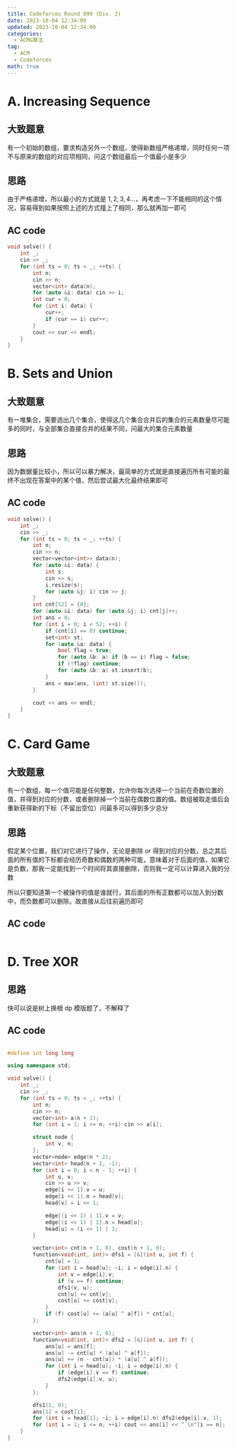 ```yaml
---
title: Codeforces Round 899 (Div. 2)
date: 2023-10-04 12:34:09
updated: 2023-10-04 12:34:09
categories:
  - ACM&算法
tag:
  - ACM
  - Codeforces
math: true
---
```


# A. Increasing Sequence

## 大致题意

有一个初始的数组，要求构造另外一个数组，使得新数组严格递增，同时任何一项不与原来的数组的对应项相同，问这个数组最后一个值最小是多少

## 思路

由于严格递增，所以最小的方式就是 $1, 2, 3, 4 \dots$，再考虑一下不能相同的这个情况，容易得到如果按照上述的方式撞上了相同，那么就再加一即可

## AC code

```cpp
void solve() {
    int _;
    cin >> _;
    for (int ts = 0; ts < _; ++ts) {
        int n;
        cin >> n;
        vector<int> data(n);
        for (auto &i: data) cin >> i;
        int cur = 0;
        for (int i: data) {
            cur++;
            if (cur == i) cur++;
        }
        cout << cur << endl;
    }
}
```

# B. Sets and Union

## 大致题意

有一堆集合，需要选出几个集合，使得这几个集合合并后的集合的元素数量尽可能多的同时，与全部集合直接合并的结果不同，问最大的集合元素数量

## 思路

因为数据量比较小，所以可以暴力解决，最简单的方式就是直接遍历所有可能的最终不出现在答案中的某个值，然后尝试最大化最终结果即可

## AC code

```cpp
void solve() {
    int _;
    cin >> _;
    for (int ts = 0; ts < _; ++ts) {
        int n;
        cin >> n;
        vector<vector<int>> data(n);
        for (auto &i: data) {
            int s;
            cin >> s;
            i.resize(s);
            for (auto &j: i) cin >> j;
        }
        int cnt[52] = {0};
        for (auto &i: data) for (auto &j: i) cnt[j]++;
        int ans = 0;
        for (int i = 0; i < 52; ++i) {
            if (cnt[i] == 0) continue;
            set<int> st;
            for (auto &a: data) {
                bool flag = true;
                for (auto &b: a) if (b == i) flag = false;
                if (!flag) continue;
                for (auto &b: a) st.insert(b);
            }
            ans = max(ans, (int) st.size());
        }

        cout << ans << endl;
    }
}
```

# C. Card Game

## 大致题意

有一个数组，每一个值可能是任何整数，允许你每次选择一个当前在奇数位置的值，并得到对应的分数，或者删除掉一个当前在偶数位置的值。数组被取走值后会重新获得新的下标（不留出空位）问最多可以得到多少总分

## 思路

假定某个位置，我们对它进行了操作，无论是删除 or 得到对应的分数，总之其后面的所有值的下标都会经历奇数和偶数的两种可能，意味着对于后面的值，如果它是负数，那我一定能找到一个时间将其直接删除，否则我一定可以计算进入我的分数

所以只要知道第一个被操作的值是谁就行，其后面的所有正数都可以加入到分数中，而负数都可以删除。故直接从后往前遍历即可

## AC code

```cpp
```


# D. Tree XOR

## 思路

快可以说是树上换根 dp 模版题了，不解释了

## AC code

```cpp

#define int long long

using namespace std;

void solve() {
    int _;
    cin >> _;
    for (int ts = 0; ts < _; ++ts) {
        int n;
        cin >> n;
        vector<int> a(n + 1);
        for (int i = 1; i <= n; ++i) cin >> a[i];

        struct node {
            int v, n;
        };
        vector<node> edge(n * 2);
        vector<int> head(n + 1, -1);
        for (int i = 0; i < n - 1; ++i) {
            int u, v;
            cin >> u >> v;
            edge[i << 1].v = u;
            edge[i << 1].n = head[v];
            head[v] = i << 1;

            edge[(i << 1) | 1].v = v;
            edge[(i << 1) | 1].n = head[u];
            head[u] = (i << 1) | 1;
        }

        vector<int> cnt(n + 1, 0), cost(n + 1, 0);
        function<void(int, int)> dfs1 = [&](int u, int f) {
            cnt[u] = 1;
            for (int i = head[u]; ~i; i = edge[i].n) {
                int v = edge[i].v;
                if (v == f) continue;
                dfs1(v, u);
                cnt[u] += cnt[v];
                cost[u] += cost[v];
            }
            if (f) cost[u] += (a[u] ^ a[f]) * cnt[u];
        };

        vector<int> ans(n + 1, 0);
        function<void(int, int)> dfs2 = [&](int u, int f) {
            ans[u] = ans[f];
            ans[u] -= cnt[u] * (a[u] ^ a[f]);
            ans[u] += (n - cnt[u]) * (a[u] ^ a[f]);
            for (int i = head[u]; ~i; i = edge[i].n) {
                if (edge[i].v == f) continue;
                dfs2(edge[i].v, u);
            }
        };

        dfs1(1, 0);
        ans[1] = cost[1];
        for (int i = head[1]; ~i; i = edge[i].n) dfs2(edge[i].v, 1);
        for (int i = 1; i <= n; ++i) cout << ans[i] << " \n"[i == n];
    }
}
```
